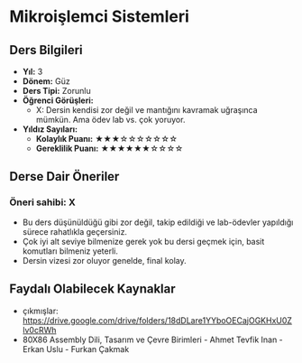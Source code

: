 # Mikroişlemci Sistemleri

## Ders Bilgileri

- **Yıl:** 3
- **Dönem:** Güz
- **Ders Tipi:** Zorunlu
- **Öğrenci Görüşleri:**
  - X: Dersin kendisi zor değil ve mantığını kavramak uğraşınca mümkün. Ama ödev lab vs. çok yoruyor.
- **Yıldız Sayıları:**
  - **Kolaylık Puanı:** ★★★☆☆☆☆☆☆☆
  - **Gereklilik Puanı:** ★★★★★★☆☆☆☆

## Derse Dair Öneriler

### Öneri sahibi: X
- Bu ders düşünüldüğü gibi zor değil, takip edildiği ve lab-ödevler yapıldığı sürece rahatlıkla geçersiniz.
- Çok iyi alt seviye bilmenize gerek yok bu dersi geçmek için, basit komutları bilmeniz yeterli.
- Dersin vizesi zor oluyor genelde, final kolay.

## Faydalı Olabilecek Kaynaklar

- çıkmışlar: https://drive.google.com/drive/folders/18dDLare1YYboOECajOGKHxU0Zlv0cRWh
- 80X86 Assembly Dili, Tasarım ve Çevre Birimleri - Ahmet Tevfik Inan - Erkan Uslu - Furkan Çakmak
